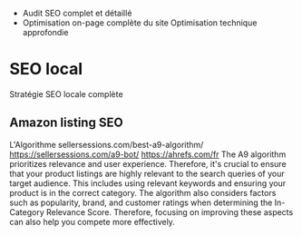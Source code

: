 - Audit SEO complet et détaillé
- Optimisation on-page complète du site
Optimisation technique approfondie
# SEO local
Stratégie SEO locale complète

## Amazon listing SEO


L'Algorithme
sellersessions.com/best-a9-algorithm/
https://sellersessions.com/a9-bot/
https://ahrefs.com/fr
The A9 algorithm prioritizes relevance and user experience.
Therefore, it's crucial to ensure that your product listings are highly relevant to the search queries of your target audience.
This includes using relevant keywords and ensuring your product is in the correct category.
The algorithm also considers factors such as popularity, brand, and customer ratings when determining the In-Category Relevance Score.
Therefore, focusing on improving these aspects can also help you compete more effectively.
